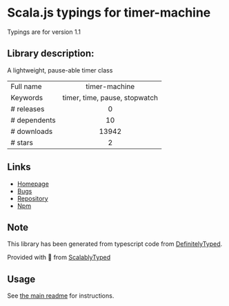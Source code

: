 
# Scala.js typings for timer-machine

Typings are for version 1.1

## Library description:
A lightweight, pause-able timer class

|                    |                 |
| ------------------ | :-------------: |
| Full name          | timer-machine |
| Keywords           | timer, time, pause, stopwatch |
| # releases         | 0 |
| # dependents       | 10 |
| # downloads        | 13942 |
| # stars            | 2 |

## Links
- [Homepage](https://github.com/brentburgoyne/timer-machine)
- [Bugs](https://github.com/brentburgoyne/timer-machine/issues)
- [Repository](https://github.com/brentburgoyne/timer-machine)
- [Npm](https://www.npmjs.com/package/timer-machine)
    


## Note
This library has been generated from typescript code from [DefinitelyTyped](https://definitelytyped.org).

Provided with :purple_heart: from [ScalablyTyped](https://github.com/oyvindberg/ScalablyTyped)

## Usage
See [the main readme](../../readme.md) for instructions.


